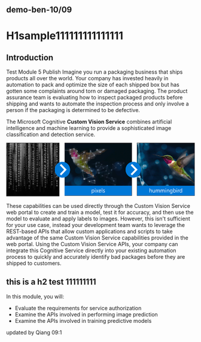 ﻿demo-ben-10/09
---
# H1sample111111111111111
## Introduction


Test Module 5 Publish
Imagine you run a packaging business that ships products all over the world. Your company has invested heavily in automation to pack and optimize the size of each shipped box but has gotten some complaints around torn or damaged packaging. The product assurance team is evaluating how to inspect packaged products before shipping and wants to automate the inspection process and only involve a person if the packaging is determined to be defective.

The Microsoft Cognitive **Custom Vision Service** combines artificial intelligence and machine learning to provide a sophisticated image classification and detection service.

<!-- should we try to create an image that matches our scenario? -->

![Screenshot showing the process that the Custom Vision Service uses to take raw data, identify shapes, and then correlate to a specific classification.](../media/1-api-header.png)

These capabilities can be used directly through the Custom Vision Service web portal to create and train a model, test it for accuracy, and then use the model to evaluate and apply labels to images. However, this isn't sufficient for your use case, instead your development team wants to leverage the REST-based APIs that allow custom applications and scripts to take advantage of the same Custom Vision Service capabilities provided in the web portal. Using the Custom Vision Service APIs, your company can integrate this Cognitive Service directly into your existing automation process to quickly and accurately identify bad packages before they are shipped to customers.


this is a h2 test 111111111
------

In this module, you will:

- Evaluate the requirements for service authorization
- Examine the APIs involved in performing image prediction
- Examine the APIs involved in training predictive models

updated by Qiang 09:1
